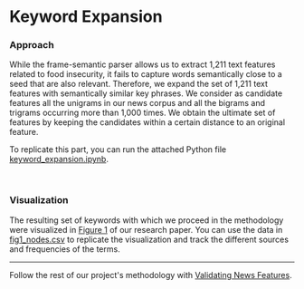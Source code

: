 # Keyword Expansion

### Approach
While the frame-semantic parser allows us to extract 1,211 text features related to food insecurity, it fails to capture words semantically close to a seed that are also relevant. Therefore, we expand the set of 1,211 text features with semantically similar key phrases. We consider as candidate features all the unigrams in our news corpus and all the bigrams and trigrams occurring more than 1,000 times. We obtain the ultimate set of features by keeping the candidates within a certain distance to an original feature. 

To replicate this part, you can run the attached Python file [keyword_expansion.ipynb](https://github.com/philippzi98/food_insecurity_predictions_nlp/blob/main/Step%203%20-%20Keyword%20Expansion/keyword_expansion.ipynb).

&nbsp;

### Visualization
The resulting set of keywords with which we proceed in the methodology were visualized in [Figure 1](https://www.science.org/doi/10.1126/sciadv.abm3449#F1) of our research paper. You can use the data in [fig1_nodes.csv](https://github.com/philippzi98/food_insecurity_predictions_nlp/blob/main/Step%203%20-%20Keyword%20Expansion/fig1_nodes.csv) to replicate the visualization and track the different sources and frequencies of the terms.

---

Follow the rest of our project's methodology with [Validating News Features](https://github.com/philippzi98/food_insecurity_predictions_nlp/tree/main/Step%204%20-%20Validating%20News%20Features).


